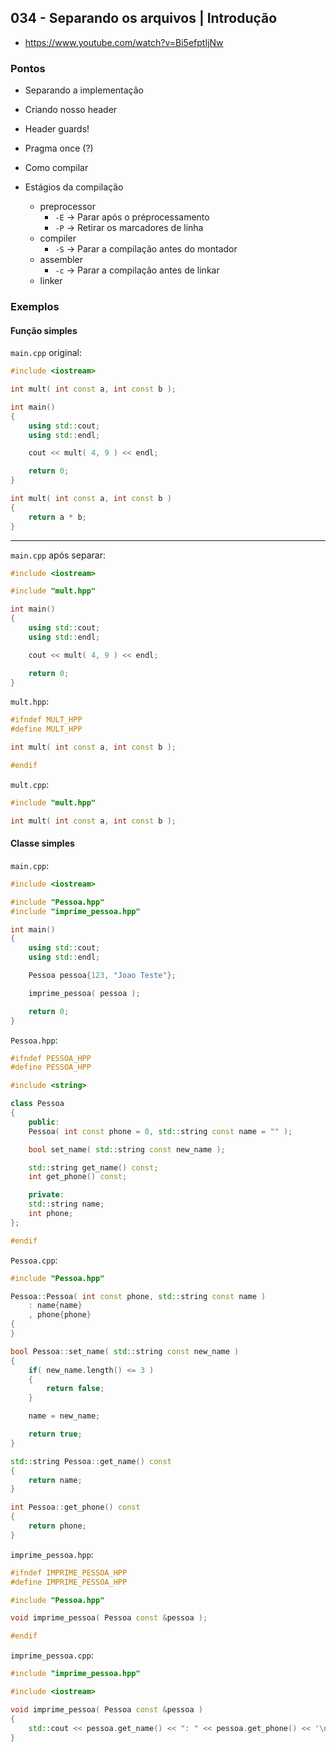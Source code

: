 ## 034 - Separando os arquivos | Introdução

- https://www.youtube.com/watch?v=Bi5efptIjNw

### Pontos

- Separando a implementação
- Criando nosso header
- Header guards!
- Pragma once (?)
- Como compilar

- Estágios da compilação
  - preprocessor
      - `-E` -> Parar após o préprocessamento
      - `-P` -> Retirar os marcadores de linha
  - compiler
      - `-S` -> Parar a compilação antes do montador
  - assembler
      - `-c` -> Parar a compilação antes de linkar
  - linker

### Exemplos

#### Função simples

`main.cpp` original:

```cpp
#include <iostream>

int mult( int const a, int const b );

int main()
{
    using std::cout;
    using std::endl;

    cout << mult( 4, 9 ) << endl;

    return 0;
}

int mult( int const a, int const b )
{
    return a * b;
}
```

---

`main.cpp` após separar:

```cpp
#include <iostream>

#include "mult.hpp"

int main()
{
    using std::cout;
    using std::endl;

    cout << mult( 4, 9 ) << endl;

    return 0;
}
```

`mult.hpp`:

```cpp
#ifndef MULT_HPP
#define MULT_HPP

int mult( int const a, int const b );

#endif
```

`mult.cpp`:

```cpp
#include "mult.hpp"

int mult( int const a, int const b );
```

#### Classe simples

`main.cpp`:

```cpp
#include <iostream>

#include "Pessoa.hpp"
#include "imprime_pessoa.hpp"

int main()
{
    using std::cout;
    using std::endl;

    Pessoa pessoa{123, "Joao Teste"};

    imprime_pessoa( pessoa );

    return 0;
}
```

`Pessoa.hpp`:

```cpp
#ifndef PESSOA_HPP
#define PESSOA_HPP

#include <string>

class Pessoa
{
    public:
    Pessoa( int const phone = 0, std::string const name = "" );

    bool set_name( std::string const new_name );

    std::string get_name() const;
    int get_phone() const;

    private:
    std::string name;
    int phone;
};

#endif
```

`Pessoa.cpp`:

```cpp
#include "Pessoa.hpp"

Pessoa::Pessoa( int const phone, std::string const name )
    : name{name}
    , phone{phone}
{
}

bool Pessoa::set_name( std::string const new_name )
{
    if( new_name.length() <= 3 )
    {
        return false;
    }

    name = new_name;

    return true;
}

std::string Pessoa::get_name() const
{
    return name;
}

int Pessoa::get_phone() const
{
    return phone;
}
```

`imprime_pessoa.hpp`:

```cpp
#ifndef IMPRIME_PESSOA_HPP
#define IMPRIME_PESSOA_HPP

#include "Pessoa.hpp"

void imprime_pessoa( Pessoa const &pessoa );

#endif
```

`imprime_pessoa.cpp`:

```cpp
#include "imprime_pessoa.hpp"

#include <iostream>

void imprime_pessoa( Pessoa const &pessoa )
{
    std::cout << pessoa.get_name() << ": " << pessoa.get_phone() << '\n';
}
```
